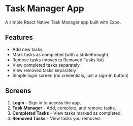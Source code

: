 # Task Manager App

A simple React Native Task Manager app built with Expo.

## Features

- Add new tasks
- Mark tasks as completed (with a strikethrough)
- Remove tasks (moves to Removed Tasks list)
- View completed tasks separately
- View removed tasks separately
- Simple login screen (no credentials, just a sign-in button)

## Screens

1. **Login** - Sign in to access the app.
2. **Task Manager** - Add, complete, and remove tasks.
3. **Completed Tasks** - View tasks marked as completed.
4. **Removed Tasks** - View tasks you removed.


